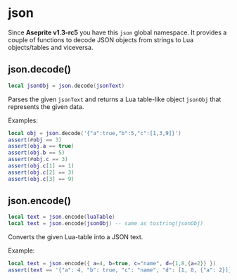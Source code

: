 # json

Since **Aseprite v1.3-rc5** you have this `json` global namespace. It
provides a couple of functions to decode JSON objects from strings to
Lua objects/tables and viceversa.

## json.decode()

```lua
local jsonObj = json.decode(jsonText)
```

Parses the given `jsonText` and returns a Lua table-like object
`jsonObj` that represents the given data.

Examples:

```lua
local obj = json.decode('{"a":true,"b":5,"c":[1,3,9]}')
assert(#obj == 3)
assert(obj.a == true)
assert(obj.b == 5)
assert(#obj.c == 3)
assert(obj.c[1] == 1)
assert(obj.c[2] == 3)
assert(obj.c[3] == 9)
```

## json.encode()

```lua
local text = json.encode(luaTable)
local text = json.encode(jsonObj) -- same as tostring(jsonObj)
```

Converts the given Lua-table into a JSON text.

Example:

```lua
local text = json.encode({ a=4, b=true, c="name", d={1,8,{a=2}} })
assert(text == '{"a": 4, "b": true, "c": "name", "d": [1, 8, {"a": 2}]}')
```
